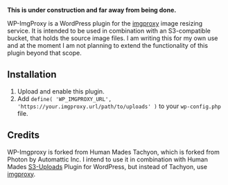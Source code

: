 <!-- <table width="100%">
	<tr>
		<td align="left" width="70">
			<strong>Tachyon</strong><br />
			Faster than light image processing. Inspired / forked from Photon.
		</td>
		<td align="right" width="20%">
			<a href="https://travis-ci.org/humanmade/tachyon-plugin">
				<img src="https://travis-ci.org/humanmade/tachyon.svg?branch=master" alt="Build status">
			</a>
			<a href="http://codecov.io/github/humanmade/tachyon-plugin?branch=master">
				<img src="http://codecov.io/github/humanmade/tachyon-plugin/coverage.svg?branch=master" alt="Coverage via codecov.io" />
			</a>
		</td>
	</tr>
	<tr>
		<td>
			A <strong><a href="https://hmn.md/">Human Made</a></strong> project. Maintained by @joehoyle.
		</td>
		<td align="center">
			<img src="https://hmn.md/content/themes/hmnmd/assets/images/hm-logo.svg" width="100" />
		</td>
	</tr>
</table>

[Tachyon](https://github.com/humanmade/tachyon) is an image resizing service built to be used with Amazon S3 as the image backend, AWS Lambda (or any node.js server) to process images using [sharp](http://sharp.pixelplumbing.com/en/stable/), and sits behind a CDN such as CloudFront or CloudFlare.

This plugin handles modifying WordPress image URLs to use a Tachyon service instance.

## Installation

1. Upload and enable this plugin.
2. Add `define( 'TACHYON_URL', 'https://your.tachyon.url/path/to/uploads' )` to your `wp-config.php` file.

## Usage

Typically the above steps are all you need to do however you can use the following public facing functions and filters.

### Functions

#### `tachyon_url( string $image_url, array $args = [] )`

This function returns the Tachyon URL for a given image hosted on Amazon S3.

```php
$image_url = 'https://my-bucket.s3.us-east-1.amazonaws.com/path/to/image.jpg';
$args      = [
	'resize'  => '300,300',
	'quality' => 90
];

$url = tachyon_url( $image_url, $args );
```

### Filters

The following filters allow you to modify the output and behaviour of the plugin.

#### `tachyon_disable_in_admin`

Defaults to `true`. You can override this by adding the following code to a plugin or your theme's `functions.php`:

```php
add_filter( 'tachyon_disable_in_admin', '__return_false' );
```

#### `tachyon_override_image_downsize`

Defaults to `false`. Provides a way of preventing Tachyon from being applied to images retrieved from WordPress Core at the lowest level, you might use this if you wanted to use `tachyon_url()` manually in specific cases.

```php
add_filter( 'tachyon_override_image_downsize', '__return_true' );
```

#### `tachyon_skip_for_url`

Allows skipping the Tachyon URL for a given image URL. Defaults to `false`.

```php
add_filter( 'tachyon_skip_for_url', function ( $skip, $image_url, $args ) {
	if ( strpos( $image_url, 'original' ) !== false ) {
		return true;
	}

	return $skip;
}, 10, 3 );
```

#### `tachyon_pre_image_url`

Filters the Tachyon image URL excluding the query string arguments. You might use this to shard Tachyon requests across multiple instances of the service for example.

```php
add_filter( 'tachyon_pre_image_url', function ( $image_url, $args ) {
	if ( rand( 1, 2 ) === 2 ) {
		$image_url = str_replace( TACHYON_URL, TACHYON_URL_2, $image_url );
	}

	return $image_url;
}, 10, 2 );
```

#### `tachyon_pre_args`

Filters the query string parameters appended to the tachyon image URL.

```php
add_filter( 'tachyon_pre_args', function ( $args ) {
	if ( isset( $args['resize'] ) ) {
		$args['crop_strategy'] = 'smart';
	}

	return $args;
} );
```

#### `tachyon_remove_size_attributes`

Defaults to `true`. `width` & `height` attributes on image tags are removed by default to prevent aspect ratio distortion that can happen in some unusual cases where `srcset` sizes have different aspect ratios.


```php
add_filter( 'tachyon_remove_size_attributes', '__return_true' );
```
-->

**This is under construction and far away from being done.**

WP-ImgProxy is a WordPress plugin for the [imgproxy](https://github.com/imgproxy/imgproxy) image resizing service. It is intended to be used in combination with an S3-compatible bucket, that holds the source image files. I am writing this for my own use and at the moment I am not planning to extend the functionality of this plugin beyond that scope.

## Installation

1. Upload and enable this plugin.
2. Add `define( 'WP_IMGPROXY_URL', 'https://your.imgproxy.url/path/to/uploads' )` to your `wp-config.php` file.

## Credits

WP-Imgproxy is forked from Human Mades Tachyon, which is forked from Photon by Automattic Inc. I intend to use it in combination with Human Mades [S3-Uploads](https://github.com/humanmade/S3-Uploads) Plugin for WordPress, but instead of Tachyon, use [imgproxy](https://github.com/imgproxy/imgproxy).
